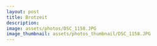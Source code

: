 ```yaml
---
layout: post
title: Brotzeit
description: 
image: assets/photos/DSC_1158.JPG 
image_thumbnail: assets/photos_thumbnail/DSC_1158.JPG 
---
```


